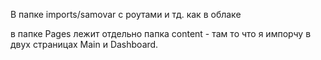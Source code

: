 В папке imports/samovar с роутами и тд. как в облаке

в папке Pages лежит отдельно папка content - там то что я импорчу в двух страницах Main и Dashboard. 
